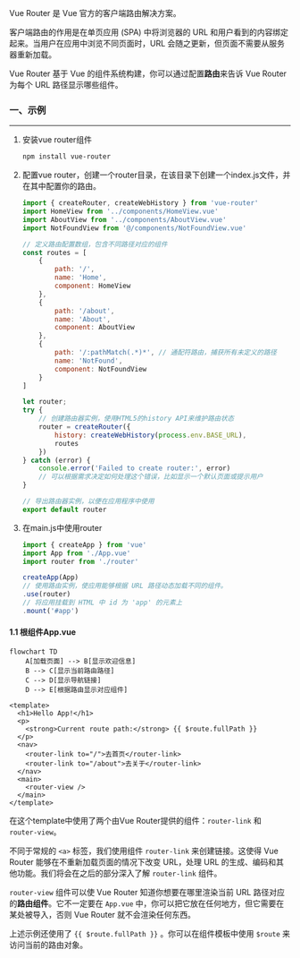 Vue Router 是 Vue 官方的客户端路由解决方案。

客户端路由的作用是在单页应用 (SPA) 中将浏览器的 URL 和用户看到的内容绑定起来。当用户在应用中浏览不同页面时，URL 会随之更新，但页面不需要从服务器重新加载。

Vue Router 基于 Vue 的组件系统构建，你可以通过配置**路由**来告诉 Vue Router 为每个 URL 路径显示哪些组件。



### 一、示例

---

1. 安装vue router组件

   ```bash
   npm install vue-router
   ```

2. 配置vue router，创建一个router目录，在该目录下创建一个index.js文件，并在其中配置你的路由。

   ```js
   import { createRouter, createWebHistory } from 'vue-router'
   import HomeView from '../components/HomeView.vue'
   import AboutView from '../components/AboutView.vue'
   import NotFoundView from '@/components/NotFoundView.vue'
   
   // 定义路由配置数组，包含不同路径对应的组件
   const routes = [
       {
           path: '/',
           name: 'Home',
           component: HomeView
       },
       {
           path: '/about',
           name: 'About',
           component: AboutView
       },
       {
           path: '/:pathMatch(.*)*', // 通配符路由，捕获所有未定义的路径
           name: 'NotFound',
           component: NotFoundView
       }
   ]
   
   let router;
   try {
       // 创建路由器实例，使用HTML5的history API来维护路由状态
       router = createRouter({
           history: createWebHistory(process.env.BASE_URL),
           routes
       })
   } catch (error) {
       console.error('Failed to create router:', error)
       // 可以根据需求决定如何处理这个错误，比如显示一个默认页面或提示用户
   }
   
   // 导出路由器实例，以便在应用程序中使用
   export default router
   ```

3. 在main.js中使用router

   ```js
   import { createApp } from 'vue'
   import App from './App.vue'
   import router from './router'
   
   createApp(App)
   // 使用路由实例，使应用能够根据 URL 路径动态加载不同的组件。
   .use(router)
   // 将应用挂载到 HTML 中 id 为 'app' 的元素上
   .mount('#app')
   ```

#### 1.1 根组件App.vue

```mermaid
flowchart TD
    A[加载页面] --> B[显示欢迎信息]
    B --> C[显示当前路由路径]
    C --> D[显示导航链接]
    D --> E[根据路由显示对应组件]
```

```vue
<template>
  <h1>Hello App!</h1>
  <p>
    <strong>Current route path:</strong> {{ $route.fullPath }}
  </p>
  <nav>
    <router-link to="/">去首页</router-link>
    <router-link to="/about">去关于</router-link>
  </nav>
  <main>
    <router-view />
  </main>
</template>
```

在这个template中使用了两个由Vue Router提供的组件：`router-link` 和 `router-view`。

不同于常规的 `<a>` 标签，我们使用组件 `router-link` 来创建链接。这使得 Vue Router 能够在不重新加载页面的情况下改变 URL，处理 URL 的生成、编码和其他功能。我们将会在之后的部分深入了解 `router-link` 组件。

`router-view` 组件可以使 Vue Router 知道你想要在哪里渲染当前 URL 路径对应的**路由组件**。它不一定要在 `App.vue` 中，你可以把它放在任何地方，但它需要在某处被导入，否则 Vue Router 就不会渲染任何东西。

上述示例还使用了 `{{ $route.fullPath }}` 。你可以在组件模板中使用 `$route` 来访问当前的路由对象。







































































































































